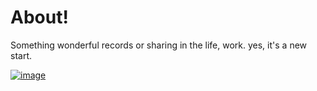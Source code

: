 About!
=====================
Something wonderful records or sharing in the life, work. yes, it's a new start.

[![image](https://picsum.photos/360/780?random=1)](https://picsum.photos/360/780?random=1)
